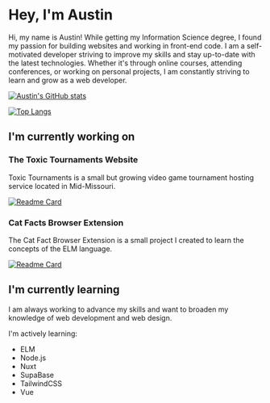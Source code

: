 # Hey, I'm Austin

Hi, my name is Austin! While getting my Information Science degree, I found my passion for building websites and working in front-end code. I am a self-motivated developer striving to improve my skills and stay up-to-date with the latest technologies. Whether it's through online courses, attending conferences, or working on personal projects, I am constantly striving to learn and grow as a web developer.

[![Austin's GitHub stats](https://github-readme-stats.vercel.app/api?username=austinengelbrecht&hide=contribs,issues&show_icons=true&theme=dark)](https://github.com/austinengelbrecht)

[![Top Langs](https://github-readme-stats.vercel.app/api/top-langs/?username=austinengelbrecht&theme=dark)](https://github.com/austinengelbrecht)

## I'm currently working on

### The Toxic Tournaments Website

Toxic Tournaments is a small but growing video game tournament hosting service located in Mid-Missouri.

[![Readme Card](https://github-readme-stats.vercel.app/api/pin/?username=austinengelbrecht&repo=toxictournaments&theme=dark)](https://github.com/austinengelbrecht/toxictournaments)

### Cat Facts Browser Extension

The Cat Fact Browser Extension is a small project I created to learn the concepts of the ELM language.

[![Readme Card](https://github-readme-stats.vercel.app/api/pin/?username=austinengelbrecht&repo=catfacts&theme=dark)](https://github.com/austinengelbrecht/catfacts)

## I'm currently learning

I am always working to advance my skills and want to broaden my knowledge of web development and web design.

I'm actively learning:

- ELM
- Node.js
- Nuxt
- SupaBase
- TailwindCSS
- Vue

<!--
**austinengelbrecht/austinengelbrecht** is a ✨ _special_ ✨ repository because its `README.md` (this file) appears on your GitHub profile.

Here are some ideas to get you started:

- 🔭 I’m currently working on ...
- 🌱 I’m currently learning ...
- 👯 I’m looking to collaborate on ...
- 🤔 I’m looking for help with ...
- 💬 Ask me about ...
- 📫 How to reach me: ...
- 😄 Pronouns: ...
- ⚡ Fun fact: ...
  -->
